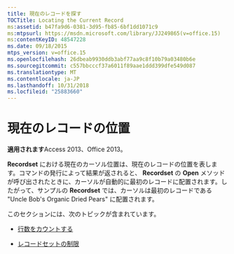 ```yaml
---
title: 現在のレコードを探す
TOCTitle: Locating the Current Record
ms:assetid: b47fa9d6-0381-3d95-fb85-6bf1dd1071c9
ms:mtpsurl: https://msdn.microsoft.com/library/JJ249865(v=office.15)
ms:contentKeyID: 48547228
ms.date: 09/18/2015
mtps_version: v=office.15
ms.openlocfilehash: 26dbeab9930ddb3abf77aa9c8f10b79a03480b6e
ms.sourcegitcommit: c557bbcccf37a6011f89aae1ddd399dfe549d087
ms.translationtype: MT
ms.contentlocale: ja-JP
ms.lasthandoff: 10/31/2018
ms.locfileid: "25883660"
---
```

# <a name="locating-the-current-record"></a>現在のレコードの位置

**適用されます**Access 2013、Office 2013。

**Recordset** における現在のカーソル位置は、現在のレコードの位置を表します。コマンドの発行によって結果が返されると、 **Recordset** の **Open** メソッドが呼び出されたときに、カーソルが自動的に最初のレコードに配置されます。したがって、サンプルの **Recordset** では、カーソルは最初のレコードである "Uncle Bob's Organic Dried Pears" に配置されます。

このセクションには、次のトピックが含まれています。

- [行数をカウントする](counting-rows.md)

- [レコードセットの制限](the-limits-of-a-recordset.md)
